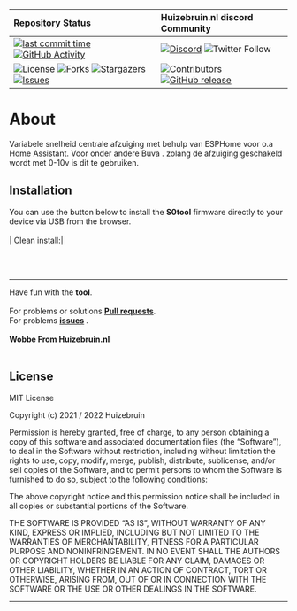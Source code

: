 | Repository Status | Huizebruin.nl discord Community |
| :--- | :--- |
| [![last commit time][github-last-commit]][github-master] [![GitHub Activity][commits-shield]][commits] | [![Discord][discord-shield]][discord] ![Twitter Follow](https://img.shields.io/twitter/follow/huizebruin?style=social) 
|  [![License][license-shield]](LICENSE) [![Forks][forks-shield]][forks-url] [![Stargazers][stars-shield]][stars-url] [![Issues][issues-shield]][issues-url] | [![Contributors][contributors-shield]][contributors-url] [![GitHub release](https://img.shields.io/github/release/huizebruin/centrale-afzuiging.svg)](https://GitHub.com/huizebruin/centrale-afzuiging/releases/)| 
# About

Variabele snelheid centrale afzuiging met behulp van ESPHome voor o.a Home Assistant.
Voor onder andere Buva .
zolang de afzuiging geschakeld wordt met 0-10v is dit te gebruiken.

## Installation

You can use the button below to install the <b>S0tool</b> firmware directly to your device via USB from the browser.
<br><br>| Clean install:|  <esp-web-install-button manifest="./manifest.json"></esp-web-install-button>
<script type="module" src="https://unpkg.com/esp-web-tools@5.2.0/dist/web/install-button.js?module"></script>  <br> <br>


***

Have fun with the <b>tool</b>.<br>
 <br> For problems or solutions <b>[Pull requests](https://github.com/huizebruin/centrale-afzuiging/pulls)</b>.<br> 
For problems <b>[issues](https://github.com/huizebruin/centrale-afzuiging/issues) </b> .
<br><br><b>
Wobbe From Huizebruin.nl</b>
<br><br>

## License
MIT License

Copyright (c) 2021 / 2022 Huizebruin

Permission is hereby granted, free of charge, to any person obtaining a copy of this software and associated documentation files (the “Software”), to deal in the Software without restriction, including without limitation the rights to use, copy, modify, merge, publish, distribute, sublicense, and/or sell copies of the Software, and to permit persons to whom the Software is furnished to do so, subject to the following conditions:

The above copyright notice and this permission notice shall be included in all copies or substantial portions of the Software.

THE SOFTWARE IS PROVIDED “AS IS”, WITHOUT WARRANTY OF ANY KIND, EXPRESS OR IMPLIED, INCLUDING BUT NOT LIMITED TO THE WARRANTIES OF MERCHANTABILITY, FITNESS FOR A PARTICULAR PURPOSE AND NONINFRINGEMENT. IN NO EVENT SHALL THE AUTHORS OR COPYRIGHT HOLDERS BE LIABLE FOR ANY CLAIM, DAMAGES OR OTHER LIABILITY, WHETHER IN AN ACTION OF CONTRACT, TORT OR OTHERWISE, ARISING FROM, OUT OF OR IN CONNECTION WITH THE SOFTWARE OR THE USE OR OTHER DEALINGS IN THE SOFTWARE.

***


[esphome]: https://esphome.io/
[commits-shield]: https://img.shields.io/github/commit-activity/m/huizebruin/centrale-afzuiging.svg
[commits]: https://github.com/huizebruin/centrale-afzuiging/commits/main
[github-last-commit]: https://img.shields.io/github/last-commit/huizebruin/centrale-afzuiging.svg?style=plasticr
[github-master]: https://github.com/huizebruin/centrale-afzuiging/commits/main
[license-shield]: https://img.shields.io/github/license/huizebruin/centrale-afzuiging.svg
[discord-shield]: https://img.shields.io/discord/723629686093119650.svg?logo=discord&color=7289da
[discord]: https://discord.gg/g2maSf47Jj
[contributors-url]: https://github.com/huizebruin/centrale-afzuiging/graphs/contributors
[contributors-shield]: https://img.shields.io/github/contributors/huizebruin/centrale-afzuiging.svg
[forks-shield]: https://img.shields.io/github/forks/huizebruin/centrale-afzuiging.svg
[forks-url]: https://github.com/huizebruin/centrale-afzuiging/network/members
[stars-shield]: https://img.shields.io/github/stars/huizebruin/centrale-afzuiging.svg
[stars-url]: https://github.com/huizebruin/centrale-afzuiging/stargazers
[issues-shield]: https://img.shields.io/github/issues/huizebruin/centrale-afzuiging.svg
[issues-url]: https://github.com/huizebruin/centrale-afzuiging/issues
